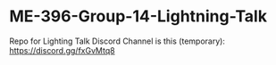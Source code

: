 # ME-396-Group-14-Lightning-Talk
Repo for Lighting Talk
Discord Channel is this (temporary): https://discord.gg/fxGvMtq8 
